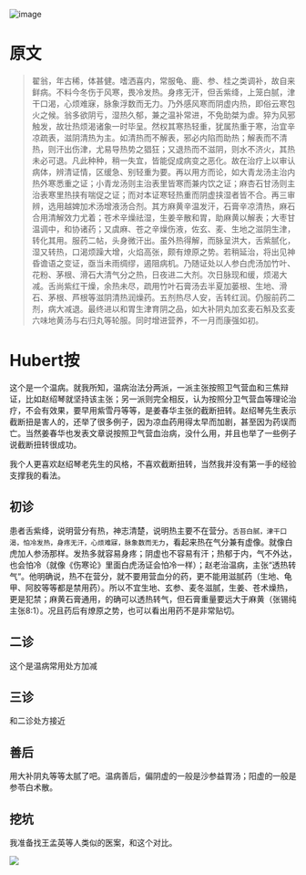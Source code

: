 ![image](https://mmbiz.qpic.cn/mmbiz_jpg/KnkQiaUcAGWt9ib8QwaYtnEicAtq03ibUibaFc44hxeUwS03o6ZPN6JLhPaRgQNhwliaYicGyN6cCKKWS2OKClbeFrmicg/0?wx_fmt=jpeg)

# 原文
> 翟翁，年古稀，体甚健。嗜洒喜内，常服龟、鹿、参、桂之类调补，故自来鲜病。不料今冬伤于风寒，畏冷发热。身疼无汗，但舌紫绛，上笼白腻，津干口渴，心烦难寐，脉象浮数而无力。乃外感风寒而阴虚内热，即俗云寒包火之候。翁多欲阴亏，湿热久郁，兼之温补常进，不免助桀为虐。猝为风邪触发，故壮热烦渴诸象一时毕呈。然权其寒热轻重，犹属热重于寒，治宜辛凉疏表，滋阴清热为主。如清热而不解表，邪必内陷而助热；解表而不清热，则汗出伤津，尤易导热势之猖狂；又退热而不滋阴，则水不济火，其热未必可退。凡此种种，稍一失宜，皆能促成病变之恶化。故在治疗上以审认病体，辨清证情，区缓急、别轻重为要。再以用方而论，如大青龙汤主治内热外寒悉重之证；小青龙汤则主治表里皆寒而兼内饮之证；麻杏石甘汤则主治表寒里热挟有喘促之证；而对本证寒轻热重而阴虚挟湿者皆不合。再三审辨，选用越婢加术汤增液汤合剂。其方麻黄辛温发汗，石膏辛凉清热，麻石合用清解效力尤着；苍术辛燥祛湿，生姜辛散和胃，助麻黄以解表；大枣甘温调中，和协诸药；又虞麻、苍之辛燥伤液，佐玄、麦、生地之滋阴生津，转化其用。服药二帖，头身微汗出。虽外热得解，而脉呈洪大，舌紫腻化，湿又转热，口渴烦躁大增，火焰高张，颇有燎原之势。若稍延治，将出见神昏谵语之变证，亟当未雨绸缪，遏阻病机。乃随证处以人参白虎汤加竹叶、花粉、茅根、滑石大清气分之热，日夜进二大剂。次日脉现和缓，烦渴大减。舌尚紫红干燥，余热未尽，疏用竹叶石膏汤去半夏加蒌根、生地、滑石、茅根、芦根等滋阴清热润燥药。五剂热尽人安，舌转红润。仍服前药二剂，病大减退。最终进以和胃生津育阴之品，如大补阴丸加玄麦石斛及玄麦六味地黄汤与右归丸等轮服。同时增进营养，不一月而康强如初。

# Hubert按
这个是一个温病。就我所知，温病治法分两派，一派主张按照卫气营血和三焦辩证，比如赵绍琴就坚持该主张；另一派则完全相反，认为按照分卫气营血等理论治疗，不会有效果，要早用紫雪丹等等，是姜春华主张的截断扭转。赵绍琴先生表示截断扭是害人的，还举了很多例子，因为凉血药用得太早而加剧，甚至因为药误而亡。当然姜春华也发表文章说按照卫气营血治病，没什么用，并且也举了一些例子说截断扭转很成功。

我个人更喜欢赵绍琴老先生的风格，不喜欢截断扭转，当然我并没有第一手的经验支撑我的看法。
## 初诊
患者舌紫绛，说明营分有热，神志清楚，说明热主要不在营分。`舌苔白腻，津干口渴，怕冷发热，身疼无汗，心烦难寐，脉象数而无力`，看起来热在气分兼有虚像。就像白虎加人参汤那样。发热多就容易身疼；阴虚也不容易有汗；热郁于内，气不外达，也会怕冷（就像《伤寒论》里面白虎汤证会怕冷一样）；赵老治温病，主张“透热转气“。他明确说，热不在营分，就不要用营血分的药，更不能用滋腻药（生地、龟甲、阿胶等等都是禁用药）。所以不宜生地、玄参、麦冬滋腻，生姜、苍术燥热，更是犯禁；麻黄石膏通用，的确可以透热转气，但石膏重量要远大于麻黄（张锡纯主张8:1）。况且药后有燎原之势，也可以看出用药不是非常贴切。

## 二诊
这个是温病常用处方加减

## 三诊
和二诊处方接近

## 善后
用大补阴丸等等太腻了吧。温病善后，偏阴虚的一般是沙参益胃汤；阳虚的一般是参苓白术散。

## 挖坑
我准备找王孟英等人类似的医案，和这个对比。



![](https://upload-images.jianshu.io/upload_images/9738519-0aabc1e8a65f3ac5.png?imageMogr2/auto-orient/strip%7CimageView2/2/w/1240)
